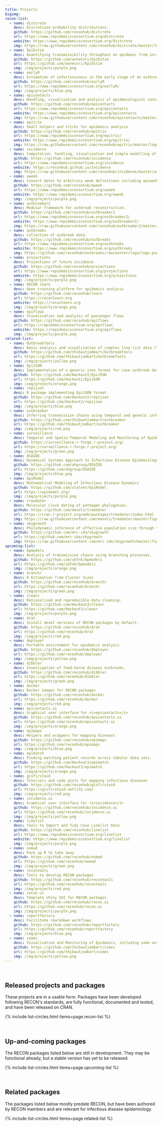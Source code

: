 ```yaml
---
title: Projects
bigimg:
recon-list:
  - name: distcrete
    desc: Discretized probability distributions.
    github: https://github.com/reconhub/distcrete
    url: https://www.repidemicsconsortium.org/distcrete
    website: https://www.repidemicsconsortium.org/distcrete
    img: https://raw.githubusercontent.com/reconhub/distcrete/master/logo/logo.png
  - name: EpiEstim
    desc: Quantifying transmissibility throughout an epidemic from incidence time series.
    github: https://github.com/annecori/EpiEstim
    url: https://github.com/annecori/EpiEstim
    img: /img/projects/purple.png
  - name: earlyR
    desc: Estimation of infectiousness in the early stage of an outbreak
    github: https://github.com/reconhub/earlyR
    url: https://www.repidemicsconsortium.org/earlyR/
    img: /img/projects/blue.png
  - name: epicontacts
    desc: Handling, visualisation and analysis of epidemiological contacts.
    github: https://github.com/reconhub/epicontacts
    url: https://www.repidemicsconsortium.org/epicontacts
    website: https://www.repidemicsconsortium.org/epicontacts
    img: https://raw.githubusercontent.com/reconhub/epicontacts/master/logo/logo.png
  - name: epitrix
    desc: Small helpers and tricks for epidemics analysis
    github: https://github.com/reconhub/epitrix
    url: https://www.repidemicsconsortium.org/epitrix/
    website: https://www.repidemicsconsortium.org/epitrix/
    img: https://raw.githubusercontent.com/reconhub/epitrix/master/logo/logo.png
  - name: incidence
    desc: Computation, handling, visualisation and simple modelling of incidence.
    github: https://github.com/reconhub/incidence
    url: https://www.repidemicsconsortium.org/incidence
    website: https://reconhub.github.io/incidence
    img: https://raw.githubusercontent.com/reconhub/incidence/master/artwork/logo/logo.png
  - name: aweek
    desc: Convert dates to arbitrary week definitions including epiweek, isoweek, and more
    github: https://github.com/reconhub/aweek
    url: https://www.repidemicsconsortium.org/aweek
    website: https://www.repidemicsconsortium.org/aweek
    img: /img/projects/purple.png
  - name: outbreaker2
    desc: Modular framework for outbreak reconstruction.
    github: https://github.com/reconhub/outbreaker2
    url: https://www.repidemicsconsortium.org/outbreaker2/
    website: https://www.repidemicsconsortium.org/outbreaker2/
    img: https://raw.githubusercontent.com/reconhub/outbreaker2/master/logo/logo.png
  - name: outbreaks
    desc: Collection of outbreak data.
    github: https://github.com/reconhub/outbreaks
    url: https://www.repidemicsconsortium.org/outbreaks
    website: https://www.repidemicsconsortium.org/outbreaks
    img: https://github.com/reconhub/outbreaks/raw/master/logo/logo.png
  - name: projections
    desc: Projections of future incidence
    github: https://github.com/reconhub/projections
    url: https://www.repidemicsconsortium.org/projections
    website: https://www.repidemicsconsortium.org/projections
    img: /img/projects/purple.png
  - name: RECON learn
    desc: Open training platform for epidemics analysis
    github: https://github.com/reconhub/learn 
    url: https://reconlearn.org
    website: https://reconlearn.org
    img: /img/projects/orange.png
  - name: epiflows
    desc: Visualisation and analysis of passenger flows
    github: https://github.com/reconhub/epiflows
    url: https://repidemicsconsortium.org/epiflows
    website: https://repidemicsconsortium.org/epiflows
    img: /img/projects/purple.png
related-list:
  - name: OutbreakTools
    desc: Basic analysis and visualisation of complex line-list data (to be replaced by <i>incidence</i> and <i>epicontacts</i>).
    github: https://github.com/thibautjombart/OutbreakTools
    url: https://github.com/thibautjombart/OutbreakTools
    img: /img/projects/yellow.png
  - name: EpiJSON
    desc: Implementation of a generic json format for case outbreak data.
    github: https://github.com/Hackout2/EpiJSON
    url: https://github.com/Hackout2/EpiJSON
    img: /img/projects/orange.png
  - name: repijson
    desc: R package implementing EpiJSON format.
    github: https://github.com/Hackout2/repijson
    url: https://github.com/Hackout2/repijson
    img: /img/projects/blue.png
  - name: outbreaker
    desc: Inferring transmission chains using temporal and genetic information.
    github: https://github.com/thibautjombart/outbreaker
    url: https://github.com/thibautjombart/outbreaker
    img: /img/projects/red.png
  - name: surveillance
    desc: Temporal and Spatio-Temporal Modeling and Monitoring of Epidemic Phenomena
    github: https://surveillance.r-forge.r-project.org/
    url: https://surveillance.r-forge.r-project.org/
    img: /img/projects/green.png
  - name: DSAIDE
    desc: Dynamical Systems Approach to Infectious Disease Epidemiology - a Shiny/R based teaching tool.
    github: https://github.com/ahgroup/DSAIDE
    url: https://github.com/ahgroup/DSAIDE
    img: /img/projects/blue.png
  - name: EpiModel
    desc: Mathematical Modeling of Infectious Disease Dynamics
    github: https://github.com/statnet/EpiModel
    url: https://epimodel.org/
    img: /img/projects/purple.png
  - name: treedater
    desc: Molecular clock dating of pathogen phylogenies. 
    github: https://github.com/emvolz/treedater
    url: https://cran.r-project.org/web/packages/treedater/index.html
    img: https://raw.githubusercontent.com/emvolz/treedater/master/figure/tdlogo.png
  - name: skygrowth
    desc: Phylodynamic inference of effective population size through time.
    github: https://github.com/mrc-ide/skygrowth
    url: https://github.com/mrc-ide/skygrowth
    img: https://raw.githubusercontent.com/mrc-ide/skygrowth/master/figure/sglogo.png
upcoming-list:
  - name: bpmodels
    desc: Analysis of transmission chains using branching processes.
    github: https://github.com/sbfnk/bpmodels
    url: https://github.com/sbfnk/bpmodels
    img: /img/projects/orange.png
  - name: branchr
    desc: R Estimation from Cluster Sizes
    github: https://github.com/reconhub/branchr
    url: https://github.com/reconhub/branchr
    img: /img/projects/green.png
  - name: cleanr
    desc: Rationalised and reproducible data cleaning.
    github: https://github.com/Hackout3/cleanr
    url: https://github.com/Hackout3/cleanr
    img: /img/projects/purple.png
  - name: drat
    desc: Install devel versions of RECON packages by default.
    github: https://github.com/reconhub/drat
    url: https://github.com/reconhub/drat
    img: /img/projects/red.png
  - name: deployer
    desc: Portable environment for epidemics analysis
    github: https://github.com/reconhub/deployer
    url: https://github.com/reconhub/deployer
    img: /img/projects/yellow.png
  - name: dibbler
    desc: Investigation of food-borne disease outbreaks.
    github: https://github.com/reconhub/dibbler
    url: https://github.com/reconhub/dibbler
    img: /img/projects/green.png
  - name: docker
    desc: Docker images for RECON packages
    github: https://github.com/reconhub/docker
    url: https://github.com/reconhub/docker
    img: /img/projects/red.png
  - name: epicontacts.ui
    desc: Graphical user interface for <i>epicontacts</i>
    github: https://github.com/reconhub/epicontacts.ui
    url: https://github.com/reconhub/epicontacts.ui
    img: /img/projects/orange.png
  - name: epimaps
    desc: Helpers and wrappers for mapping diseases
    github: https://github.com/reconhub/epimaps
    url: https://github.com/reconhub/epimaps
    img: /img/projects/blue.png
  - name: epimatch
    desc: Finding matching patient records across tabular data sets.
    github: https://github.com/Hackout3/epimatch
    url: https://github.com/Hackout3/epimatch
    img: /img/projects/orange.png
  - name: gisfirstaid
    desc: Tutorials and code gists for mapping infectious diseases
    github: https://github.com/reconhub/gisfirstaid 
    url: https://gisfirstaid.netlify.com/
    img: /img/projects/red.png
  - name: incidence.ui
    desc: Graphical user interface for <i>incidence</i>
    github: https://github.com/reconhub/incidence.ui
    url: https://github.com/reconhub/incidence.ui
    img: /img/projects/yellow.png
  - name: linelist
    desc: Tools to Import and Tidy Case Linelist Data
    github: https://github.com/reconhub/linelist
    url: https://www.repidemicsconsortium.org/linelist
    website: https://www.repidemicsconsortium.org/linelist
    img: /img/projects/purple.png
  - name: nomad
    desc: Pack up R to take away
    github: https://github.com/reconhub/nomad
    url: https://github.com/reconhub/nomad
    img: /img/projects/green.png
  - name: recontools
    desc: Tools to develop RECON packages
    github: https://github.com/reconhub/recontools
    url: https://github.com/reconhub/recontools
    img: /img/projects/red.png
  - name: recon.ui
    desc: Template shiny GUI for RECON packages
    github: https://github.com/reconhub/recon.ui
    url: https://github.com/reconhub/recon.ui
    img: /img/projects/purple.png
  - name: reportfactory
    desc: Facilitate rmarkdown workflows
    github: https://github.com/reconhub/reportfactory
    url: https://github.com/reconhub/reportfactory
    img: /img/projects/blue.png
  - name: vimes
    desc: Visualisation and Monitoring of Epidemics, including some outbreak detection algorithms.
    github: https://github.com/thibautjombart/vimes
    url: https://github.com/thibautjombart/vimes
    img: /img/projects/yellow.png
---
```




<br>

## Released projects and packages

These projects are in a usable form. Packages have been developed following
RECON's standards, are fully functional, documented and tested, and have been
released on CRAN.

{% include list-circles.html items=page.recon-list %}




<br>

## Up-and-coming packages

The RECON packages listed below are still in development. They may be functional
already, but a stable version has yet to be released.

{% include list-circles.html items=page.upcoming-list %}




<br>

## Related packages

The packages listed below mostly predate RECON, but have been authored by RECON
members and are relevant for infectious disease epidemiology.

{% include list-circles.html items=page.related-list %}
